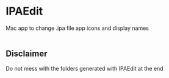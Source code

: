 # IPAEdit
Mac app to change .ipa file app icons and display names
<br><br>

## Disclaimer
Do not mess with the folders generated with IPAEdit at the end
